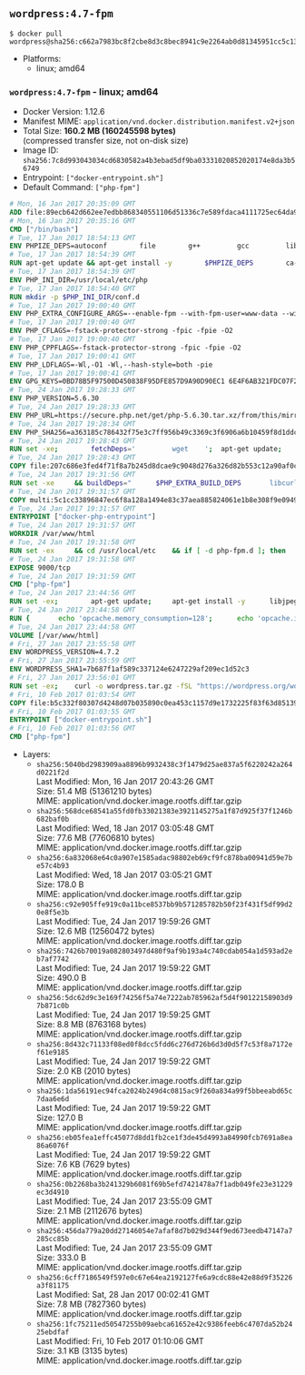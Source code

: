 ## `wordpress:4.7-fpm`

```console
$ docker pull wordpress@sha256:c662a7983bc8f2cbe8d3c8bec8941c9e2264ab0d81345951cc5c134ea068475a
```

-	Platforms:
	-	linux; amd64

### `wordpress:4.7-fpm` - linux; amd64

-	Docker Version: 1.12.6
-	Manifest MIME: `application/vnd.docker.distribution.manifest.v2+json`
-	Total Size: **160.2 MB (160245598 bytes)**  
	(compressed transfer size, not on-disk size)
-	Image ID: `sha256:7c8d993043034cd6830582a4b3ebad5df9ba03331020852020174e8da3b56749`
-	Entrypoint: `["docker-entrypoint.sh"]`
-	Default Command: `["php-fpm"]`

```dockerfile
# Mon, 16 Jan 2017 20:35:09 GMT
ADD file:89ecb642d662ee7edbb868340551106d51336c7e589fdaca4111725ec64da957 in / 
# Mon, 16 Jan 2017 20:35:16 GMT
CMD ["/bin/bash"]
# Tue, 17 Jan 2017 18:54:13 GMT
ENV PHPIZE_DEPS=autoconf 		file 		g++ 		gcc 		libc-dev 		make 		pkg-config 		re2c
# Tue, 17 Jan 2017 18:54:39 GMT
RUN apt-get update && apt-get install -y 		$PHPIZE_DEPS 		ca-certificates 		curl 		libedit2 		libsqlite3-0 		libxml2 		xz-utils 	--no-install-recommends && rm -r /var/lib/apt/lists/*
# Tue, 17 Jan 2017 18:54:39 GMT
ENV PHP_INI_DIR=/usr/local/etc/php
# Tue, 17 Jan 2017 18:54:40 GMT
RUN mkdir -p $PHP_INI_DIR/conf.d
# Tue, 17 Jan 2017 19:00:40 GMT
ENV PHP_EXTRA_CONFIGURE_ARGS=--enable-fpm --with-fpm-user=www-data --with-fpm-group=www-data
# Tue, 17 Jan 2017 19:00:40 GMT
ENV PHP_CFLAGS=-fstack-protector-strong -fpic -fpie -O2
# Tue, 17 Jan 2017 19:00:40 GMT
ENV PHP_CPPFLAGS=-fstack-protector-strong -fpic -fpie -O2
# Tue, 17 Jan 2017 19:00:41 GMT
ENV PHP_LDFLAGS=-Wl,-O1 -Wl,--hash-style=both -pie
# Tue, 17 Jan 2017 19:00:41 GMT
ENV GPG_KEYS=0BD78B5F97500D450838F95DFE857D9A90D90EC1 6E4F6AB321FDC07F2C332E3AC2BF0BC433CFC8B3
# Tue, 24 Jan 2017 19:28:33 GMT
ENV PHP_VERSION=5.6.30
# Tue, 24 Jan 2017 19:28:33 GMT
ENV PHP_URL=https://secure.php.net/get/php-5.6.30.tar.xz/from/this/mirror PHP_ASC_URL=https://secure.php.net/get/php-5.6.30.tar.xz.asc/from/this/mirror
# Tue, 24 Jan 2017 19:28:34 GMT
ENV PHP_SHA256=a363185c786432f75e3c7ff956b49c3369c3f6906a6b10459f8d1ddc22f70805 PHP_MD5=68753955a8964ae49064c6424f81eb3e
# Tue, 24 Jan 2017 19:28:43 GMT
RUN set -xe; 		fetchDeps=' 		wget 	'; 	apt-get update; 	apt-get install -y --no-install-recommends $fetchDeps; 	rm -rf /var/lib/apt/lists/*; 		mkdir -p /usr/src; 	cd /usr/src; 		wget -O php.tar.xz "$PHP_URL"; 		if [ -n "$PHP_SHA256" ]; then 		echo "$PHP_SHA256 *php.tar.xz" | sha256sum -c -; 	fi; 	if [ -n "$PHP_MD5" ]; then 		echo "$PHP_MD5 *php.tar.xz" | md5sum -c -; 	fi; 		if [ -n "$PHP_ASC_URL" ]; then 		wget -O php.tar.xz.asc "$PHP_ASC_URL"; 		export GNUPGHOME="$(mktemp -d)"; 		for key in $GPG_KEYS; do 			gpg --keyserver ha.pool.sks-keyservers.net --recv-keys "$key"; 		done; 		gpg --batch --verify php.tar.xz.asc php.tar.xz; 		rm -r "$GNUPGHOME"; 	fi; 		apt-get purge -y --auto-remove $fetchDeps
# Tue, 24 Jan 2017 19:28:43 GMT
COPY file:207c686e3fed4f71f8a7b245d8dcae9c9048d276a326d82b553c12a90af0c0ca in /usr/local/bin/ 
# Tue, 24 Jan 2017 19:31:56 GMT
RUN set -xe 	&& buildDeps=" 		$PHP_EXTRA_BUILD_DEPS 		libcurl4-openssl-dev 		libedit-dev 		libsqlite3-dev 		libssl-dev 		libxml2-dev 	" 	&& apt-get update && apt-get install -y $buildDeps --no-install-recommends && rm -rf /var/lib/apt/lists/* 		&& export CFLAGS="$PHP_CFLAGS" 		CPPFLAGS="$PHP_CPPFLAGS" 		LDFLAGS="$PHP_LDFLAGS" 	&& docker-php-source extract 	&& cd /usr/src/php 	&& ./configure 		--with-config-file-path="$PHP_INI_DIR" 		--with-config-file-scan-dir="$PHP_INI_DIR/conf.d" 				--disable-cgi 				--enable-ftp 		--enable-mbstring 		--enable-mysqlnd 				--with-curl 		--with-libedit 		--with-openssl 		--with-zlib 				$PHP_EXTRA_CONFIGURE_ARGS 	&& make -j "$(nproc)" 	&& make install 	&& { find /usr/local/bin /usr/local/sbin -type f -executable -exec strip --strip-all '{}' + || true; } 	&& make clean 	&& docker-php-source delete 		&& apt-get purge -y --auto-remove -o APT::AutoRemove::RecommendsImportant=false $buildDeps
# Tue, 24 Jan 2017 19:31:57 GMT
COPY multi:5c1cc33896847ec6f8a128a1494e83c37aea885824061e1b8e308f9e09499956 in /usr/local/bin/ 
# Tue, 24 Jan 2017 19:31:57 GMT
ENTRYPOINT ["docker-php-entrypoint"]
# Tue, 24 Jan 2017 19:31:57 GMT
WORKDIR /var/www/html
# Tue, 24 Jan 2017 19:31:58 GMT
RUN set -ex 	&& cd /usr/local/etc 	&& if [ -d php-fpm.d ]; then 		sed 's!=NONE/!=!g' php-fpm.conf.default | tee php-fpm.conf > /dev/null; 		cp php-fpm.d/www.conf.default php-fpm.d/www.conf; 	else 		mkdir php-fpm.d; 		cp php-fpm.conf.default php-fpm.d/www.conf; 		{ 			echo '[global]'; 			echo 'include=etc/php-fpm.d/*.conf'; 		} | tee php-fpm.conf; 	fi 	&& { 		echo '[global]'; 		echo 'error_log = /proc/self/fd/2'; 		echo; 		echo '[www]'; 		echo '; if we send this to /proc/self/fd/1, it never appears'; 		echo 'access.log = /proc/self/fd/2'; 		echo; 		echo 'clear_env = no'; 		echo; 		echo '; Ensure worker stdout and stderr are sent to the main error log.'; 		echo 'catch_workers_output = yes'; 	} | tee php-fpm.d/docker.conf 	&& { 		echo '[global]'; 		echo 'daemonize = no'; 		echo; 		echo '[www]'; 		echo 'listen = [::]:9000'; 	} | tee php-fpm.d/zz-docker.conf
# Tue, 24 Jan 2017 19:31:58 GMT
EXPOSE 9000/tcp
# Tue, 24 Jan 2017 19:31:59 GMT
CMD ["php-fpm"]
# Tue, 24 Jan 2017 23:44:56 GMT
RUN set -ex; 		apt-get update; 	apt-get install -y 		libjpeg-dev 		libpng12-dev 	; 	rm -rf /var/lib/apt/lists/*; 		docker-php-ext-configure gd --with-png-dir=/usr --with-jpeg-dir=/usr; 	docker-php-ext-install gd mysqli opcache
# Tue, 24 Jan 2017 23:44:58 GMT
RUN { 		echo 'opcache.memory_consumption=128'; 		echo 'opcache.interned_strings_buffer=8'; 		echo 'opcache.max_accelerated_files=4000'; 		echo 'opcache.revalidate_freq=2'; 		echo 'opcache.fast_shutdown=1'; 		echo 'opcache.enable_cli=1'; 	} > /usr/local/etc/php/conf.d/opcache-recommended.ini
# Tue, 24 Jan 2017 23:44:58 GMT
VOLUME [/var/www/html]
# Fri, 27 Jan 2017 23:55:58 GMT
ENV WORDPRESS_VERSION=4.7.2
# Fri, 27 Jan 2017 23:55:59 GMT
ENV WORDPRESS_SHA1=7b687f1af589c337124e6247229af209ec1d52c3
# Fri, 27 Jan 2017 23:56:01 GMT
RUN set -ex; 	curl -o wordpress.tar.gz -fSL "https://wordpress.org/wordpress-${WORDPRESS_VERSION}.tar.gz"; 	echo "$WORDPRESS_SHA1 *wordpress.tar.gz" | sha1sum -c -; 	tar -xzf wordpress.tar.gz -C /usr/src/; 	rm wordpress.tar.gz; 	chown -R www-data:www-data /usr/src/wordpress
# Fri, 10 Feb 2017 01:03:54 GMT
COPY file:b5c332f80307d4248d07b035890c0ea453c1157d9e1732225f83f63d851392b5 in /usr/local/bin/ 
# Fri, 10 Feb 2017 01:03:55 GMT
ENTRYPOINT ["docker-entrypoint.sh"]
# Fri, 10 Feb 2017 01:03:56 GMT
CMD ["php-fpm"]
```

-	Layers:
	-	`sha256:5040bd2983909aa8896b9932438c3f1479d25ae837a5f6220242a264d0221f2d`  
		Last Modified: Mon, 16 Jan 2017 20:43:26 GMT  
		Size: 51.4 MB (51361210 bytes)  
		MIME: application/vnd.docker.image.rootfs.diff.tar.gzip
	-	`sha256:568dce68541a55fd0fb33021383e3921145275a1f87d925f37f1246b682baf0b`  
		Last Modified: Wed, 18 Jan 2017 03:05:48 GMT  
		Size: 77.6 MB (77606810 bytes)  
		MIME: application/vnd.docker.image.rootfs.diff.tar.gzip
	-	`sha256:6a832068e64c0a907e1585adac98802eb69cf9fc878ba00941d59e7be57c4b93`  
		Last Modified: Wed, 18 Jan 2017 03:05:21 GMT  
		Size: 178.0 B  
		MIME: application/vnd.docker.image.rootfs.diff.tar.gzip
	-	`sha256:c92e905ffe919c0a11bce8537bb9b571285782b50f23f431f5df99d20e8f5e3b`  
		Last Modified: Tue, 24 Jan 2017 19:59:26 GMT  
		Size: 12.6 MB (12560472 bytes)  
		MIME: application/vnd.docker.image.rootfs.diff.tar.gzip
	-	`sha256:7426b70019a082803497d480f9af9b193a4c740cdab054a1d593ad2eb7af7742`  
		Last Modified: Tue, 24 Jan 2017 19:59:22 GMT  
		Size: 490.0 B  
		MIME: application/vnd.docker.image.rootfs.diff.tar.gzip
	-	`sha256:5dc62d9c3e169f74256f5a74e7222ab785962af5d4f90122158903d97b871c0b`  
		Last Modified: Tue, 24 Jan 2017 19:59:25 GMT  
		Size: 8.8 MB (8763168 bytes)  
		MIME: application/vnd.docker.image.rootfs.diff.tar.gzip
	-	`sha256:8d432c71133f08ed0f8dcc5fdd6c276d726b6d3d0d5f7c53f8a7172ef61e9185`  
		Last Modified: Tue, 24 Jan 2017 19:59:22 GMT  
		Size: 2.0 KB (2010 bytes)  
		MIME: application/vnd.docker.image.rootfs.diff.tar.gzip
	-	`sha256:1da56191ec94fca2024b249d4c0815ac9f260a834a99f5bbeeabd65c7daa6e6d`  
		Last Modified: Tue, 24 Jan 2017 19:59:22 GMT  
		Size: 127.0 B  
		MIME: application/vnd.docker.image.rootfs.diff.tar.gzip
	-	`sha256:eb05fea1effc45077d8dd1fb2ce1f3de45d4993a84990fcb7691a8ea86a6076f`  
		Last Modified: Tue, 24 Jan 2017 19:59:22 GMT  
		Size: 7.6 KB (7629 bytes)  
		MIME: application/vnd.docker.image.rootfs.diff.tar.gzip
	-	`sha256:0b2268ba3b241329b6081f69b5efd7421478a7f1adb049fe23e31229ec3d4910`  
		Last Modified: Tue, 24 Jan 2017 23:55:09 GMT  
		Size: 2.1 MB (2112676 bytes)  
		MIME: application/vnd.docker.image.rootfs.diff.tar.gzip
	-	`sha256:456da779a20dd27146054e7afaf8d7b029d344f9ed673eedb47147a7285cc85b`  
		Last Modified: Tue, 24 Jan 2017 23:55:09 GMT  
		Size: 333.0 B  
		MIME: application/vnd.docker.image.rootfs.diff.tar.gzip
	-	`sha256:6cff7186549f597e0c67e64ea2192127fe6a9cdc88e42e88d9f35226a3f81175`  
		Last Modified: Sat, 28 Jan 2017 00:02:41 GMT  
		Size: 7.8 MB (7827360 bytes)  
		MIME: application/vnd.docker.image.rootfs.diff.tar.gzip
	-	`sha256:1fc75211ed50547255b09aebca61652e42c9386feeb6c4707da52b2425ebdfaf`  
		Last Modified: Fri, 10 Feb 2017 01:10:06 GMT  
		Size: 3.1 KB (3135 bytes)  
		MIME: application/vnd.docker.image.rootfs.diff.tar.gzip
